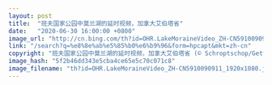 ```yaml
---
layout: post
title:  "班夫国家公园中莫兰湖的延时视频，加拿大艾伯塔省"
date:   "2020-06-30 16:00:00 +0800"
image_url: "http://cn.bing.com/th?id=OHR.LakeMoraineVideo_ZH-CN5910090911_1920x1080.jpg&rf=LaDigue_1920x1080.jpg&pid=hp"
link: "/search?q=%e8%8e%ab%e5%85%b0%e6%b9%96&form=hpcapt&mkt=zh-cn"
copyright: "班夫国家公园中莫兰湖的延时视频，加拿大艾伯塔省 (© Schroptschop/Getty Images)"
image_hash: "5f2b46dd343e5cba4ce65e5c70c071c8"
image_filename: "th?id=OHR.LakeMoraineVideo_ZH-CN5910090911_1920x1080.jpg&rf=LaDigue_1920x1080.jpg&pid=hp"
---
```

